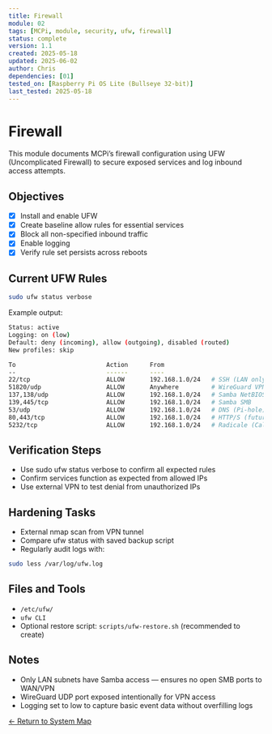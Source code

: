 ```yaml
---
title: Firewall
module: 02
tags: [MCPi, module, security, ufw, firewall]
status: complete
version: 1.1
created: 2025-05-18
updated: 2025-06-02
author: Chris
dependencies: [01]
tested_on: [Raspberry Pi OS Lite (Bullseye 32-bit)]
last_tested: 2025-05-18
---
```

# Firewall
This module documents MCPi’s firewall configuration using UFW (Uncomplicated Firewall) to secure exposed services and log inbound access attempts.

## Objectives
- [x] Install and enable UFW
- [x] Create baseline allow rules for essential services
- [x] Block all non-specified inbound traffic
- [x] Enable logging
- [x] Verify rule set persists across reboots

## Current UFW Rules
```bash
sudo ufw status verbose
```

Example output:
```bash
Status: active
Logging: on (low)
Default: deny (incoming), allow (outgoing), disabled (routed)
New profiles: skip

To                         Action      From
--                         ------      ----
22/tcp                     ALLOW       192.168.1.0/24   # SSH (LAN only)
51820/udp                  ALLOW       Anywhere         # WireGuard VPN
137,138/udp                ALLOW       192.168.1.0/24   # Samba NetBIOS
139,445/tcp                ALLOW       192.168.1.0/24   # Samba SMB
53/udp                     ALLOW       192.168.1.0/24   # DNS (Pi-hole)
80,443/tcp                 ALLOW       192.168.1.0/24   # HTTP/S (future use)
5232/tcp                   ALLOW       192.168.1.0/24   # Radicale (CalDAV)
```

##  Verification Steps
- Use sudo ufw status verbose to confirm all expected rules
- Confirm services function as expected from allowed IPs
- Use external VPN to test denial from unauthorized IPs

## Hardening Tasks
- External nmap scan from VPN tunnel
- Compare ufw status with saved backup script
- Regularly audit logs with:
```bash
sudo less /var/log/ufw.log
```

##  Files and Tools
- `/etc/ufw/`
- `ufw CLI`
- Optional restore script: `scripts/ufw-restore.sh` (recommended to create)

## Notes
- Only LAN subnets have Samba access — ensures no open SMB ports to WAN/VPN
- WireGuard UDP port exposed intentionally for VPN access
- Logging set to low to capture basic event data without overfilling logs

[← Return to System Map](../MCPi_systemMap.md)